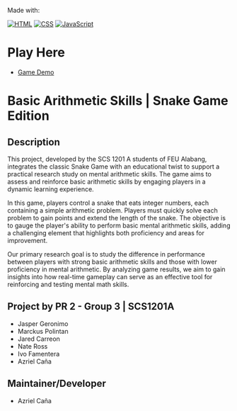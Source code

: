 Made with:

[![HTML](https://img.shields.io/badge/HTML-%23E34F26.svg?logo=html5&logoColor=white)](#)
[![CSS](https://img.shields.io/badge/CSS-1572B6?logo=css3&logoColor=fff)](#)
[![JavaScript](https://img.shields.io/badge/JavaScript-F7DF1E?logo=javascript&logoColor=000)](#)

# Play Here
* [Game Demo](https://azza0001.github.io/new-snakeGame/)

# Basic Arithmetic Skills | Snake Game Edition

## Description
This project, developed by the SCS 1201 A students of FEU Alabang, integrates the classic Snake Game with an educational twist to support a practical research study on mental arithmetic skills. The game aims to assess and reinforce basic arithmetic skills by engaging players in a dynamic learning experience.

In this game, players control a snake that eats integer numbers, each containing a simple arithmetic problem. Players must quickly solve each problem to gain points and extend the length of the snake. The objective is to gauge the player's ability to perform basic mental arithmetic skills, adding a challenging element that highlights both proficiency and areas for improvement.

Our primary research goal is to study the difference in performance between players with strong basic arithmetic skills and those with lower proficiency in mental arithmetic. By analyzing game results, we aim to gain insights into how real-time gameplay can serve as an effective tool for reinforcing and testing mental math skills.

## Project by PR 2 - Group 3 | SCS1201A
 - Jasper Geronimo
 - Marckus Polintan
 - Jared Carreon
 - Nate Ross
 - Ivo Famentera
 - Azriel Caña

## Maintainer/Developer
 - Azriel Caña
